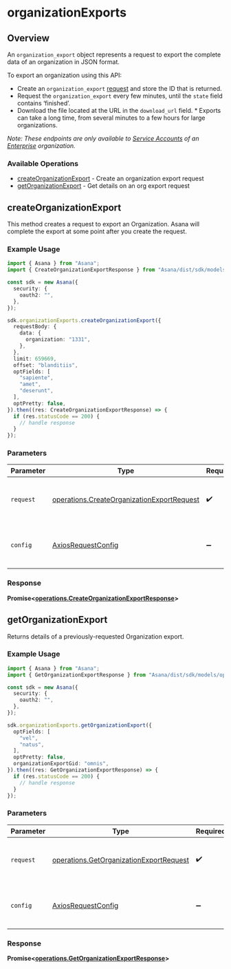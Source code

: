 # organizationExports

## Overview

An `organization_export` object represents a request to export the complete data of an organization in JSON format.

To export an organization using this API:

* Create an `organization_export`
  [request](/docs/create-an-organization-export-request)
  and store the ID that is returned.
* Request the `organization_export` every few minutes, until the
  `state` field contains ‘finished’.
* Download the file located at the URL in the `download_url` field. * Exports can take a long time, from several minutes to a few hours
  for large organizations.


*Note: These endpoints are only available to [Service Accounts](https://asana.com/guide/help/premium/service-accounts) of an [Enterprise](https://asana.com/enterprise) organization.*

### Available Operations

* [createOrganizationExport](#createorganizationexport) - Create an organization export request
* [getOrganizationExport](#getorganizationexport) - Get details on an org export request

## createOrganizationExport

This method creates a request to export an Organization. Asana will complete the export at some point after you create the request.

### Example Usage

```typescript
import { Asana } from "Asana";
import { CreateOrganizationExportResponse } from "Asana/dist/sdk/models/operations";

const sdk = new Asana({
  security: {
    oauth2: "",
  },
});

sdk.organizationExports.createOrganizationExport({
  requestBody: {
    data: {
      organization: "1331",
    },
  },
  limit: 659669,
  offset: "blanditiis",
  optFields: [
    "sapiente",
    "amet",
    "deserunt",
  ],
  optPretty: false,
}).then((res: CreateOrganizationExportResponse) => {
  if (res.statusCode == 200) {
    // handle response
  }
});
```

### Parameters

| Parameter                                                                                                | Type                                                                                                     | Required                                                                                                 | Description                                                                                              |
| -------------------------------------------------------------------------------------------------------- | -------------------------------------------------------------------------------------------------------- | -------------------------------------------------------------------------------------------------------- | -------------------------------------------------------------------------------------------------------- |
| `request`                                                                                                | [operations.CreateOrganizationExportRequest](../../models/operations/createorganizationexportrequest.md) | :heavy_check_mark:                                                                                       | The request object to use for the request.                                                               |
| `config`                                                                                                 | [AxiosRequestConfig](https://axios-http.com/docs/req_config)                                             | :heavy_minus_sign:                                                                                       | Available config options for making requests.                                                            |


### Response

**Promise<[operations.CreateOrganizationExportResponse](../../models/operations/createorganizationexportresponse.md)>**


## getOrganizationExport

Returns details of a previously-requested Organization export.

### Example Usage

```typescript
import { Asana } from "Asana";
import { GetOrganizationExportResponse } from "Asana/dist/sdk/models/operations";

const sdk = new Asana({
  security: {
    oauth2: "",
  },
});

sdk.organizationExports.getOrganizationExport({
  optFields: [
    "vel",
    "natus",
  ],
  optPretty: false,
  organizationExportGid: "omnis",
}).then((res: GetOrganizationExportResponse) => {
  if (res.statusCode == 200) {
    // handle response
  }
});
```

### Parameters

| Parameter                                                                                          | Type                                                                                               | Required                                                                                           | Description                                                                                        |
| -------------------------------------------------------------------------------------------------- | -------------------------------------------------------------------------------------------------- | -------------------------------------------------------------------------------------------------- | -------------------------------------------------------------------------------------------------- |
| `request`                                                                                          | [operations.GetOrganizationExportRequest](../../models/operations/getorganizationexportrequest.md) | :heavy_check_mark:                                                                                 | The request object to use for the request.                                                         |
| `config`                                                                                           | [AxiosRequestConfig](https://axios-http.com/docs/req_config)                                       | :heavy_minus_sign:                                                                                 | Available config options for making requests.                                                      |


### Response

**Promise<[operations.GetOrganizationExportResponse](../../models/operations/getorganizationexportresponse.md)>**

